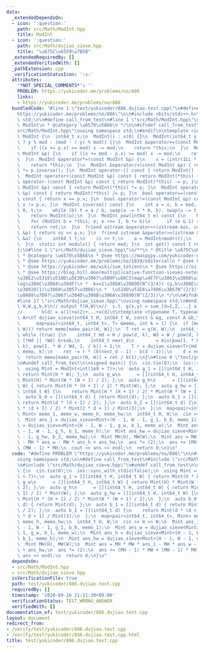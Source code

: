 ```yaml
---
data:
  _extendedDependsOn:
  - icon: ':question:'
    path: src/Math/ModInt.hpp
    title: ModInt
  - icon: ':question:'
    path: src/Math/dujiao_sieve.hpp
    title: "\u675C\u6559\u7B5B"
  _extendedRequiredBy: []
  _extendedVerifiedWith: []
  _pathExtension: cpp
  _verificationStatusIcon: ':x:'
  attributes:
    '*NOT_SPECIAL_COMMENTS*': ''
    PROBLEM: https://yukicoder.me/problems/no/886
    links:
    - https://yukicoder.me/problems/no/886
  bundledCode: "#line 1 \"test/yukicoder/886.dujiao.test.cpp\"\n#define PROBLEM \"\
    https://yukicoder.me/problems/no/886\"\n\n#include <bits/stdc++.h>\nusing namespace\
    \ std;\n\n#define call_from_test\n#line 1 \"src/Math/ModInt.hpp\"\n/**\n * @title\
    \ ModInt\n * @category \u6570\u5B66\n */\n\n#ifndef call_from_test\n#line 8 \"\
    src/Math/ModInt.hpp\"\nusing namespace std;\n#endif\n\ntemplate <int mod>\nstruct\
    \ ModInt {\n  int64_t x;\n  ModInt() : x(0) {}\n  ModInt(int64_t y) : x(y >= 0\
    \ ? y % mod : (mod - (-y) % mod)) {}\n  ModInt &operator+=(const ModInt &p) {\n\
    \    if ((x += p.x) >= mod) x -= mod;\n    return *this;\n  }\n  ModInt &operator-=(const\
    \ ModInt &p) {\n    if ((x += mod - p.x) >= mod) x -= mod;\n    return *this;\n\
    \  }\n  ModInt &operator*=(const ModInt &p) {\n    x = (int)(1LL * x * p.x % mod);\n\
    \    return *this;\n  }\n  ModInt &operator/=(const ModInt &p) { return *this\
    \ *= p.inverse(); }\n  ModInt operator-() const { return ModInt() - *this; }\n\
    \  ModInt operator+(const ModInt &p) const { return ModInt(*this) += p; }\n  ModInt\
    \ operator-(const ModInt &p) const { return ModInt(*this) -= p; }\n  ModInt operator*(const\
    \ ModInt &p) const { return ModInt(*this) *= p; }\n  ModInt operator/(const ModInt\
    \ &p) const { return ModInt(*this) /= p; }\n  bool operator==(const ModInt &p)\
    \ const { return x == p.x; }\n  bool operator!=(const ModInt &p) const { return\
    \ x != p.x; }\n  ModInt inverse() const {\n    int a = x, b = mod, u = 1, v =\
    \ 0, t;\n    while (b) t = a / b, swap(a -= t * b, b), swap(u -= t * v, v);\n\
    \    return ModInt(u);\n  }\n  ModInt pow(int64_t e) const {\n    ModInt ret(1);\n\
    \    for (ModInt b = *this; e; e >>= 1, b *= b)\n      if (e & 1) ret *= b;\n\
    \    return ret;\n  }\n  friend ostream &operator<<(ostream &os, const ModInt\
    \ &p) { return os << p.x; }\n  friend istream &operator>>(istream &is, ModInt\
    \ &a) {\n    int64_t t;\n    is >> t;\n    a = ModInt<mod>(t);\n    return (is);\n\
    \  }\n  static int modulo() { return mod; }\n  int get() const { return x; }\n\
    };\n#line 1 \"src/Math/dujiao_sieve.hpp\"\n/**\n * @title \u675C\u6559\u7B5B\n\
    \ * @category \u6570\u5B66\n * @see https://maspypy.com/yukicoder-no-886-direct\n\
    \ * @see https://yukicoder.me/problems/no/1019/editorial\n * @see https://en.wikipedia.org/wiki/M%C3%B6bius_inversion_formula\n\
    \ * @see https://yukicoder.me/wiki/sum_totient\n * @see https://oi-wiki.org/math/du/\n\
    \ * @see https://blog.bill.moe/multiplicative-function-sieves-notes/\n *  \u30E1\
    \u30E2\u5316\u518D\u5E30\u3067\u5B9F\u88C5(map\u4F7F\u3063\u3066\u308B\u306E\u3067\
    log\u304C\u3064\u304F)\n *  k==1\u306A\u3089O(N^(3/4)) (g,b\u306E\u8A08\u7B97\u91CF\
    \u3092O(1)\u3068\u3057\u3066)\n *  \u524D\u51E6\u7406\u3067N^(2/3)\u307E\u3067\
    \u8A08\u7B97\u3067\u304D\u308B\u306A\u3089O(N^(2/3))\n */\n\n#ifndef call_from_test\n\
    #line 17 \"src/Math/dujiao_sieve.hpp\"\nusing namespace std;\n#endif\n\n// input\
    \ H,W,g,b,k\n// output f(H,W)\n//  s.t. g(x,y) = sum_{d=1,2,...} a(d)f([x/d^k],[y/d^k])\n\
    //       b(d) = a(1)+a(2)+...+a(d)\n\ntemplate <typename T, typename G, typename\
    \ A>\nT dujiao_sieve(int64_t H, int64_t W, const G &g, const A &b,\n         \
    \      map<pair<int64_t, int64_t>, T> &memo, int k = 1) {\n  if (memo.count(make_pair(H,\
    \ W))) return memo[make_pair(H, W)];\n  T ret = g(H, W);\n  int64_t d = 2;\n \
    \ while (true) {\n    int64_t Hd = H / pow(d, k), Wd = W / pow(d, k);\n    if\
    \ (!Hd || !Wd) break;\n    int64_t next_d\n        = min(pow(1. * H / Hd, 1. /\
    \ k), pow(1. * W / Wd, 1. / k)) + 1;\n    T r = dujiao_sieve<T>(Hd, Wd, g, b,\
    \ memo, k);\n    ret -= r * (b(next_d - 1) - b(d - 1));\n    d = next_d;\n  }\n\
    \  return memo[make_pair(H, W)] = ret / b(1);\n}\n#line 9 \"test/yukicoder/886.dujiao.test.cpp\"\
    \n#undef call_from_test\n\nsigned main() {\n  cin.tie(0);\n  ios::sync_with_stdio(false);\n\
    \  using Mint = ModInt<int(1e9 + 7)>;\n  auto g_1 = [](int64_t H, int64_t W) {\
    \ return Mint(H * W); };\n  auto g_w\n      = [](int64_t H, int64_t W) { return\
    \ Mint(H) * Mint(W * (W + 1) / 2); };\n  auto g_h\n      = [](int64_t H, int64_t\
    \ W) { return Mint(H * (H + 1) / 2) * Mint(W); };\n  auto g_hw = [](int64_t H,\
    \ int64_t W) {\n    return Mint(H * (H + 1) / 2) * Mint(W * (W + 1) / 2);\n  };\n\
    \  auto b_0 = [](int64_t d) { return Mint(d); };\n  auto b_1 = [](int64_t d) {\
    \ return Mint(d * (d + 1) / 2); };\n  auto b_2 = [](int64_t d) {\n    return Mint(d\
    \ * (d + 1) / 2) * Mint(2 * d + 1) / Mint(3);\n  };\n  map<pair<int64_t, int64_t>,\
    \ Mint> memo_1, memo_w, memo_h, memo_hw;\n  int64_t H, W;\n  cin >> H >> W;\n\
    \  Mint ans_1 = dujiao_sieve<Mint>(H - 1, W - 1, g_1, b_0, memo_1);\n  Mint ans_w\
    \ = dujiao_sieve<Mint>(H - 1, W - 1, g_w, b_1, memo_w);\n  Mint ans_h = dujiao_sieve<Mint>(H\
    \ - 1, W - 1, g_h, b_1, memo_h);\n  Mint ans_hw = dujiao_sieve<Mint>(H - 1, W\
    \ - 1, g_hw, b_2, memo_hw);\n  Mint MH(H), MW(W);\n  Mint ans = MH * MW * ans_1\
    \ - MH * ans_w - MW * ans_h + ans_hw;\n  ans *= (2);\n  ans += (MH - 1) * MW +\
    \ (MW - 1) * MH;\n  cout << ans << endl;\n  return 0;\n}\n"
  code: "#define PROBLEM \"https://yukicoder.me/problems/no/886\"\n\n#include <bits/stdc++.h>\n\
    using namespace std;\n\n#define call_from_test\n#include \"src/Math/ModInt.hpp\"\
    \n#include \"src/Math/dujiao_sieve.hpp\"\n#undef call_from_test\n\nsigned main()\
    \ {\n  cin.tie(0);\n  ios::sync_with_stdio(false);\n  using Mint = ModInt<int(1e9\
    \ + 7)>;\n  auto g_1 = [](int64_t H, int64_t W) { return Mint(H * W); };\n  auto\
    \ g_w\n      = [](int64_t H, int64_t W) { return Mint(H) * Mint(W * (W + 1) /\
    \ 2); };\n  auto g_h\n      = [](int64_t H, int64_t W) { return Mint(H * (H +\
    \ 1) / 2) * Mint(W); };\n  auto g_hw = [](int64_t H, int64_t W) {\n    return\
    \ Mint(H * (H + 1) / 2) * Mint(W * (W + 1) / 2);\n  };\n  auto b_0 = [](int64_t\
    \ d) { return Mint(d); };\n  auto b_1 = [](int64_t d) { return Mint(d * (d + 1)\
    \ / 2); };\n  auto b_2 = [](int64_t d) {\n    return Mint(d * (d + 1) / 2) * Mint(2\
    \ * d + 1) / Mint(3);\n  };\n  map<pair<int64_t, int64_t>, Mint> memo_1, memo_w,\
    \ memo_h, memo_hw;\n  int64_t H, W;\n  cin >> H >> W;\n  Mint ans_1 = dujiao_sieve<Mint>(H\
    \ - 1, W - 1, g_1, b_0, memo_1);\n  Mint ans_w = dujiao_sieve<Mint>(H - 1, W -\
    \ 1, g_w, b_1, memo_w);\n  Mint ans_h = dujiao_sieve<Mint>(H - 1, W - 1, g_h,\
    \ b_1, memo_h);\n  Mint ans_hw = dujiao_sieve<Mint>(H - 1, W - 1, g_hw, b_2, memo_hw);\n\
    \  Mint MH(H), MW(W);\n  Mint ans = MH * MW * ans_1 - MH * ans_w - MW * ans_h\
    \ + ans_hw;\n  ans *= (2);\n  ans += (MH - 1) * MW + (MW - 1) * MH;\n  cout <<\
    \ ans << endl;\n  return 0;\n}\n"
  dependsOn:
  - src/Math/ModInt.hpp
  - src/Math/dujiao_sieve.hpp
  isVerificationFile: true
  path: test/yukicoder/886.dujiao.test.cpp
  requiredBy: []
  timestamp: '2020-09-16 21:11:30+09:00'
  verificationStatus: TEST_WRONG_ANSWER
  verifiedWith: []
documentation_of: test/yukicoder/886.dujiao.test.cpp
layout: document
redirect_from:
- /verify/test/yukicoder/886.dujiao.test.cpp
- /verify/test/yukicoder/886.dujiao.test.cpp.html
title: test/yukicoder/886.dujiao.test.cpp
---
```

